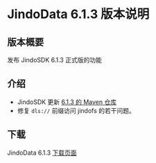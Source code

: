 # JindoData 6.1.3 版本说明

## 版本概要

发布 JindoSDK 6.1.3 正式版的功能

## 介绍

- JindoSDK 更新 [6.1.3 的 Maven 仓库](oss-maven.md)
- 修复 `dls://` 前缀访问 jindofs 的若干问题。


## 下载

JindoData 6.1.3 [下载页面](jindodata_download.md)
